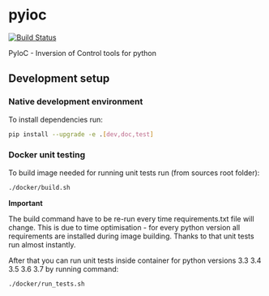 # pyioc
[![Build Status](https://travis-ci.org/MrUPGrade/pyioc.svg?branch=master)](https://travis-ci.org/MrUPGrade/pyioc)


PyIoC - Inversion of Control tools for python

## Development setup

### Native development environment

To install dependencies run:

```bash
pip install --upgrade -e .[dev,doc,test]
```

### Docker unit testing

To build image needed for running unit tests run (from sources root folder):

```bash
./docker/build.sh
```

**Important** 

The build command have to be re-run every time requirements.txt file will change. This is due
to time optimisation - for every python version all requirements are installed during image building.
Thanks to that unit tests run almost instantly.


After that you can run unit tests inside container for python versions 3.3 3.4 3.5 3.6 3.7
by running command: 

```bash
./docker/run_tests.sh
```

